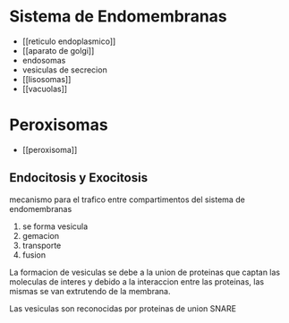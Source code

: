 # Sistema de Endomembranas

- [[reticulo endoplasmico]]
- [[aparato de golgi]]
- endosomas
- vesiculas de secrecion
- [[lisosomas]]
- [[vacuolas]]

# Peroxisomas 
- [[peroxisoma]]
## Endocitosis y Exocitosis

mecanismo para el trafico entre compartimentos del sistema de endomembranas

1. se forma vesicula
2. gemacion
3. transporte
4. fusion

La formacion de vesiculas se debe a la union de proteinas que captan las moleculas de interes y debido a la interaccion entre las proteinas, las mismas se van extrutendo de la membrana.

Las vesiculas son reconocidas por proteinas de union SNARE

